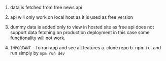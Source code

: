 1. data is fetched from free news api 
2. api will only work on local host as it is used as free version
3. dummy data is added only to view in hosted site as free api does not support data fetching on production deployment in this case some functionality will not work.

4. `IMPORTANT` - To run app and see all features
a. clone repo
b. npm i
c. and run simply by `npm run dev`